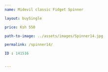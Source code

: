 ```yaml
---
name: Midevil classic Fidget Spinner

layout: buySingle

price: Ksh 550

path-to-image: ../assets/images/Spinner14.jpg

permalink: /spinner14/

ID : 141516


---
```

